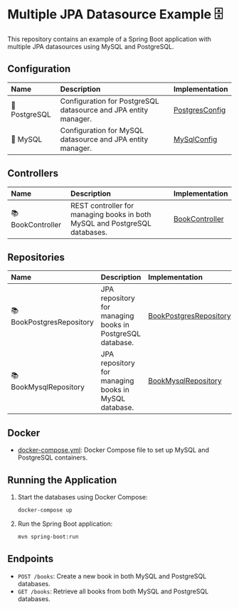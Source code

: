 # Multiple JPA Datasource Example 🗄️

This repository contains an example of a Spring Boot application with multiple JPA datasources using
MySQL and PostgreSQL.

## Configuration

| Name          | Description                                                     | Implementation                                                                                                         |
|:--------------|:----------------------------------------------------------------|:-----------------------------------------------------------------------------------------------------------------------|
| 🐘 PostgreSQL | Configuration for PostgreSQL datasource and JPA entity manager. | [PostgresConfig](./src/main/java/com/murilo/barbosa/multiple_jpa_datasource_example/configuration/PostgresConfig.java) |
| 🐬 MySQL      | Configuration for MySQL datasource and JPA entity manager.      | [MySqlConfig](./src/main/java/com/murilo/barbosa/multiple_jpa_datasource_example/configuration/MySqlConfig.java)       |

## Controllers

| Name              | Description                                                                | Implementation                                                                                                      |
|:------------------|:---------------------------------------------------------------------------|:--------------------------------------------------------------------------------------------------------------------|
| 📚 BookController | REST controller for managing books in both MySQL and PostgreSQL databases. | [BookController](./src/main/java/com/murilo/barbosa/multiple_jpa_datasource_example/controller/BookController.java) |

## Repositories

| Name                      | Description                                               | Implementation                                                                                                                               |
|:--------------------------|:----------------------------------------------------------|:---------------------------------------------------------------------------------------------------------------------------------------------|
| 📚 BookPostgresRepository | JPA repository for managing books in PostgreSQL database. | [BookPostgresRepository](./src/main/java/com/murilo/barbosa/multiple_jpa_datasource_example/postgres/repository/BookPostgresRepository.java) |
| 📚 BookMysqlRepository    | JPA repository for managing books in MySQL database.      | [BookMysqlRepository](./src/main/java/com/murilo/barbosa/multiple_jpa_datasource_example/mysql/repository/BookMysqlRepository.java)          |

## Docker

- [docker-compose.yml](./docker-compose.yml): Docker Compose file to set up MySQL and PostgreSQL
  containers.

## Running the Application

1. Start the databases using Docker Compose:
   ```sh
   docker-compose up
   ```
2. Run the Spring Boot application:
   ```sh
   mvn spring-boot:run
   ```

## Endpoints

- `POST /books`: Create a new book in both MySQL and PostgreSQL databases.
- `GET /books`: Retrieve all books from both MySQL and PostgreSQL databases.